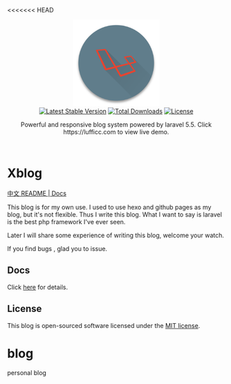 <<<<<<< HEAD
<p align="center">
  <img src="https://github.com/lufficc/images/blob/master/Xblog/logo.png" alt="Xblog: responsive and powerful!" width="200">
  <br>
  <a href="https://packagist.org/packages/lufficc/xblog"><img src="https://poser.pugx.org/lufficc/xblog/v/stable.svg" alt="Latest Stable Version"></a>
  <a href="https://packagist.org/packages/lufficc/xblog"><img src="https://poser.pugx.org/lufficc/xblog/downloads.svg" alt="Total Downloads"></a>
  <a href="https://packagist.org/packages/lufficc/xblog"><img src="https://poser.pugx.org/lufficc/xblog/license.svg" alt="License"></a>

</p>
<p align="center">Powerful and responsive blog system powered by laravel 5.5. Click https://lufficc.com to view live demo.</p>
<br>

# Xblog

[中文 README ](README_zh.md)|[ Docs ](https://lufficc.com/blog/how-to-install-my-blog)

This blog is for my own use. I used to use hexo and github pages as my blog, but it's not flexible. Thus I write this
blog. What I want to say is laravel is the best php framework I've ever seen.

Later I will share some experience of writing this blog, welcome your watch.

If you find bugs , glad you to issue.


## Docs

Click [here](https://lufficc.com/blog/how-to-install-my-blog) for details.

## License

This blog is open-sourced software licensed under the [MIT license](http://opensource.org/licenses/MIT).

# blog
personal blog
